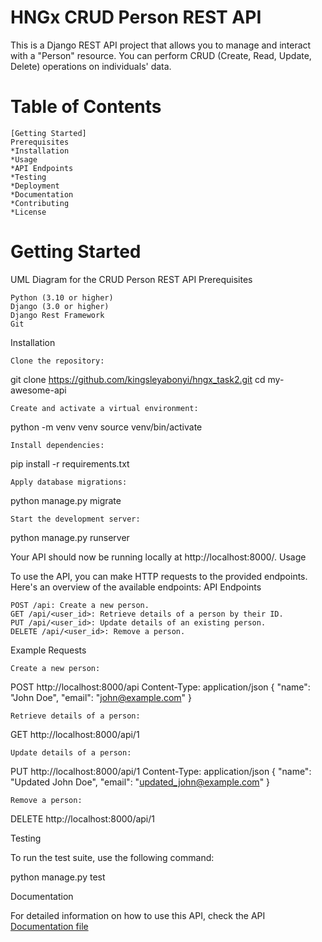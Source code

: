 # HNGx CRUD Person REST API

This is a Django REST API project that allows you to manage and interact with a "Person" resource. You can perform CRUD (Create, Read, Update, Delete) operations on individuals' data.
# Table of Contents

    [Getting Started]
    Prerequisites
    *Installation
    *Usage
    *API Endpoints
    *Testing
    *Deployment
    *Documentation
    *Contributing
    *License

# Getting Started

UML Diagram for the CRUD Person REST API
Prerequisites

    Python (3.10 or higher)
    Django (3.0 or higher)
    Django Rest Framework
    Git

Installation

    Clone the repository:

git clone https://github.com/kingsleyabonyi/hngx_task2.git
cd my-awesome-api

    Create and activate a virtual environment:

python -m venv venv
source venv/bin/activate

    Install dependencies:

pip install -r requirements.txt

    Apply database migrations:

python manage.py migrate

    Start the development server:

python manage.py runserver

Your API should now be running locally at http://localhost:8000/.
Usage

To use the API, you can make HTTP requests to the provided endpoints. Here's an overview of the available endpoints:
API Endpoints

    POST /api: Create a new person.
    GET /api/<user_id>: Retrieve details of a person by their ID.
    PUT /api/<user_id>: Update details of an existing person.
    DELETE /api/<user_id>: Remove a person.

Example Requests

    Create a new person:

POST http://localhost:8000/api
Content-Type: application/json
{
"name": "John Doe",
"email": "john@example.com"
}

    Retrieve details of a person:

GET http://localhost:8000/api/1

    Update details of a person:

PUT http://localhost:8000/api/1
Content-Type: application/json
{
"name": "Updated John Doe",
"email": "updated_john@example.com"
}

    Remove a person:

DELETE http://localhost:8000/api/1

Testing

To run the test suite, use the following command:

python manage.py test

Documentation

For detailed information on how to use this API, check the API [Documentation file](https://github.com/kingsleyabonyi/hngx_task2/blob/master/stage2/documentation.md)
